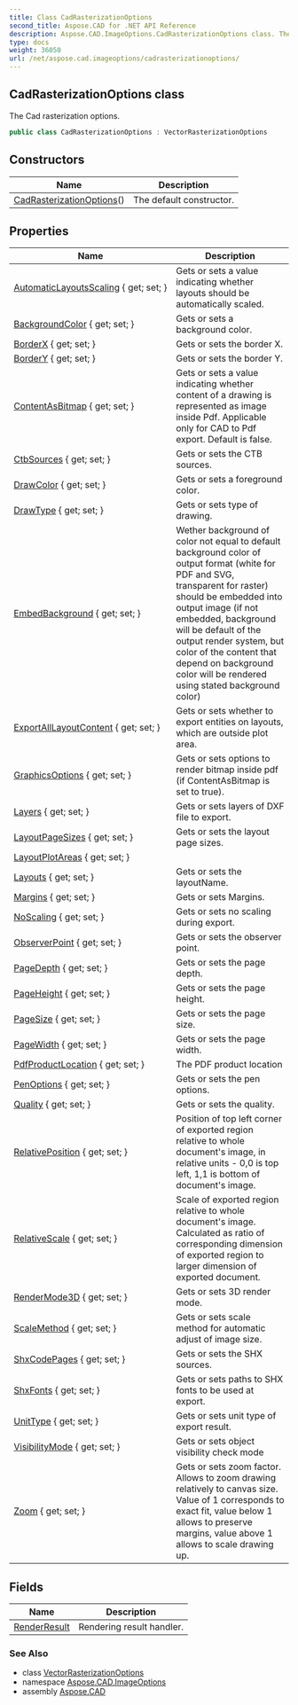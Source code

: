 ```yaml
---
title: Class CadRasterizationOptions
second_title: Aspose.CAD for .NET API Reference
description: Aspose.CAD.ImageOptions.CadRasterizationOptions class. The Cad rasterization options
type: docs
weight: 36050
url: /net/aspose.cad.imageoptions/cadrasterizationoptions/
---
```

## CadRasterizationOptions class

The Cad rasterization options.

```csharp
public class CadRasterizationOptions : VectorRasterizationOptions
```

## Constructors

| Name | Description |
| --- | --- |
| [CadRasterizationOptions](cadrasterizationoptions/)() | The default constructor. |

## Properties

| Name | Description |
| --- | --- |
| [AutomaticLayoutsScaling](../../aspose.cad.imageoptions/cadrasterizationoptions/automaticlayoutsscaling/) { get; set; } | Gets or sets a value indicating whether layouts should be automatically scaled. |
| [BackgroundColor](../../aspose.cad.imageoptions/vectorrasterizationoptions/backgroundcolor/) { get; set; } | Gets or sets a background color. |
| [BorderX](../../aspose.cad.imageoptions/vectorrasterizationoptions/borderx/) { get; set; } | Gets or sets the border X. |
| [BorderY](../../aspose.cad.imageoptions/vectorrasterizationoptions/bordery/) { get; set; } | Gets or sets the border Y. |
| [ContentAsBitmap](../../aspose.cad.imageoptions/vectorrasterizationoptions/contentasbitmap/) { get; set; } | Gets or sets a value indicating whether content of a drawing is represented as image inside Pdf. Applicable only for CAD to Pdf export. Default is false. |
| [CtbSources](../../aspose.cad.imageoptions/cadrasterizationoptions/ctbsources/) { get; set; } | Gets or sets the CTB sources. |
| [DrawColor](../../aspose.cad.imageoptions/vectorrasterizationoptions/drawcolor/) { get; set; } | Gets or sets a foreground color. |
| [DrawType](../../aspose.cad.imageoptions/cadrasterizationoptions/drawtype/) { get; set; } | Gets or sets type of drawing. |
| [EmbedBackground](../../aspose.cad.imageoptions/vectorrasterizationoptions/embedbackground/) { get; set; } | Wether background of color not equal to default background color of output format (white for PDF and SVG, transparent for raster) should be embedded into output image (if not embedded, background will be default of the output render system, but color of the content that depend on background color will be rendered using stated background color) |
| [ExportAllLayoutContent](../../aspose.cad.imageoptions/cadrasterizationoptions/exportalllayoutcontent/) { get; set; } | Gets or sets whether to export entities on layouts, which are outside plot area. |
| [GraphicsOptions](../../aspose.cad.imageoptions/vectorrasterizationoptions/graphicsoptions/) { get; set; } | Gets or sets options to render bitmap inside pdf (if ContentAsBitmap is set to true). |
| [Layers](../../aspose.cad.imageoptions/cadrasterizationoptions/layers/) { get; set; } | Gets or sets layers of DXF file to export. |
| [LayoutPageSizes](../../aspose.cad.imageoptions/vectorrasterizationoptions/layoutpagesizes/) { get; set; } | Gets or sets the layout page sizes. |
| [LayoutPlotAreas](../../aspose.cad.imageoptions/cadrasterizationoptions/layoutplotareas/) { get; set; } |  |
| [Layouts](../../aspose.cad.imageoptions/cadrasterizationoptions/layouts/) { get; set; } | Gets or sets the layoutName. |
| [Margins](../../aspose.cad.imageoptions/vectorrasterizationoptions/margins/) { get; set; } | Gets or sets Margins. |
| [NoScaling](../../aspose.cad.imageoptions/cadrasterizationoptions/noscaling/) { get; set; } | Gets or sets no scaling during export. |
| [ObserverPoint](../../aspose.cad.imageoptions/cadrasterizationoptions/observerpoint/) { get; set; } | Gets or sets the observer point. |
| [PageDepth](../../aspose.cad.imageoptions/vectorrasterizationoptions/pagedepth/) { get; set; } | Gets or sets the page depth. |
| [PageHeight](../../aspose.cad.imageoptions/vectorrasterizationoptions/pageheight/) { get; set; } | Gets or sets the page height. |
| [PageSize](../../aspose.cad.imageoptions/vectorrasterizationoptions/pagesize/) { get; set; } | Gets or sets the page size. |
| [PageWidth](../../aspose.cad.imageoptions/vectorrasterizationoptions/pagewidth/) { get; set; } | Gets or sets the page width. |
| [PdfProductLocation](../../aspose.cad.imageoptions/cadrasterizationoptions/pdfproductlocation/) { get; set; } | The PDF product location |
| [PenOptions](../../aspose.cad.imageoptions/cadrasterizationoptions/penoptions/) { get; set; } | Gets or sets the pen options. |
| [Quality](../../aspose.cad.imageoptions/cadrasterizationoptions/quality/) { get; set; } | Gets or sets the quality. |
| [RelativePosition](../../aspose.cad.imageoptions/vectorrasterizationoptions/relativeposition/) { get; set; } | Position of top left corner of exported region relative to whole document's image, in relative units - 0,0 is top left, 1,1 is bottom of document's image. |
| [RelativeScale](../../aspose.cad.imageoptions/vectorrasterizationoptions/relativescale/) { get; set; } | Scale of exported region relative to whole document's image. Calculated as ratio of corresponding dimension of exported region to larger dimension of exported document. |
| [RenderMode3D](../../aspose.cad.imageoptions/cadrasterizationoptions/rendermode3d/) { get; set; } | Gets or sets 3D render mode. |
| [ScaleMethod](../../aspose.cad.imageoptions/cadrasterizationoptions/scalemethod/) { get; set; } | Gets or sets scale method for automatic adjust of image size. |
| [ShxCodePages](../../aspose.cad.imageoptions/cadrasterizationoptions/shxcodepages/) { get; set; } | Gets or sets the SHX sources. |
| [ShxFonts](../../aspose.cad.imageoptions/cadrasterizationoptions/shxfonts/) { get; set; } | Gets or sets paths to SHX fonts to be used at export. |
| [UnitType](../../aspose.cad.imageoptions/vectorrasterizationoptions/unittype/) { get; set; } | Gets or sets unit type of export result. |
| [VisibilityMode](../../aspose.cad.imageoptions/cadrasterizationoptions/visibilitymode/) { get; set; } | Gets or sets object visibility check mode |
| [Zoom](../../aspose.cad.imageoptions/cadrasterizationoptions/zoom/) { get; set; } | Gets or sets zoom factor. Allows to zoom drawing relatively to canvas size. Value of 1 corresponds to exact fit, value below 1 allows to preserve margins, value above 1 allows to scale drawing up. |

## Fields

| Name | Description |
| --- | --- |
| [RenderResult](../../aspose.cad.imageoptions/cadrasterizationoptions/renderresult/) | Rendering result handler. |

### See Also

* class [VectorRasterizationOptions](../vectorrasterizationoptions/)
* namespace [Aspose.CAD.ImageOptions](../../aspose.cad.imageoptions/)
* assembly [Aspose.CAD](../../)


